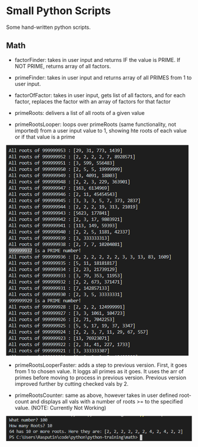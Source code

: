 # Small Python Scripts

Some hand-written python scripts.

## Math

* factorFinder: takes in user input and returns IF the value is PRIME. If NOT PRIME, returns array of all factors.

* primeFinder: takes in user input and returns array of all PRIMES from 1 to user input.

* factorOfFactor: takes in user input, gets list of all factors, and for each factor, replaces the factor with an array of factors for that factor

* primeRoots: delivers a list of all roots of a given value

* primeRootsLooper: loops over primeRoots (same functionality, not imported) from a user input value to 1, showing hte roots of each value or if that value is a prime

![Prime Looper](./assets/prime-looper-example.PNG)

* primeRootsLooperFaster: adds a step to previous version. First, it goes from 1 to chosen value. It loggs all primes as it goes. It uses the arr of primes before moving to process in previous version. Previous version improved further by cutting checked vals by 2.

* primeRootsCounter: same as above, however takes in user defined root-count and displays all vals with a number of roots >= to the specified value. (NOTE: Currently Not Working)

![Root Counter](./assets/prime-root-counter.PNG)
